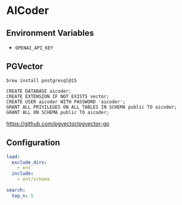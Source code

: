 # AICoder

## Environment Variables

- `OPENAI_API_KEY`

## PGVector

```
brew install postgresql@15
```

```
CREATE DATABASE aicoder;
CREATE EXTENSION IF NOT EXISTS vector;
CREATE USER aicoder WITH PASSWORD 'aicoder';
GRANT ALL PRIVILEGES ON ALL TABLES IN SCHEMA public TO aicoder;
GRANT ALL ON SCHEMA public TO aicoder;
```

https://github.com/pgvector/pgvector-go

## Configuration

```yaml
load:
  exclude_dirs:
    - ent
  include:
    - ent/schema

search:
  top_n: 5
```
